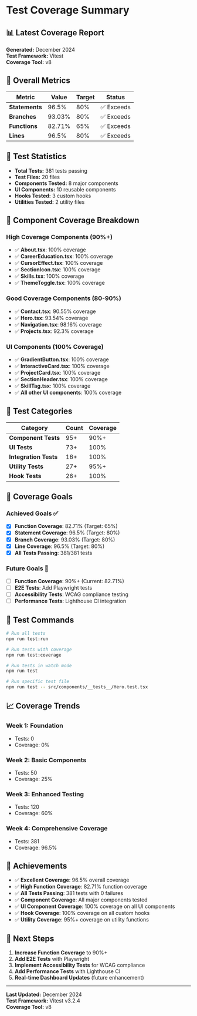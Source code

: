 # Test Coverage Summary

## 📊 Latest Coverage Report

**Generated:** December 2024  
**Test Framework:** Vitest  
**Coverage Tool:** v8  

## 🎯 Overall Metrics

| Metric | Value | Target | Status |
|--------|-------|--------|--------|
| **Statements** | 96.5% | 80% | ✅ Exceeds |
| **Branches** | 93.03% | 80% | ✅ Exceeds |
| **Functions** | 82.71% | 65% | ✅ Exceeds |
| **Lines** | 96.5% | 80% | ✅ Exceeds |

## 🧪 Test Statistics

- **Total Tests:** 381 tests passing
- **Test Files:** 20 files
- **Components Tested:** 8 major components
- **UI Components:** 10 reusable components
- **Hooks Tested:** 3 custom hooks
- **Utilities Tested:** 2 utility files

## 📁 Component Coverage Breakdown

### High Coverage Components (90%+)
- ✅ **About.tsx**: 100% coverage
- ✅ **CareerEducation.tsx**: 100% coverage
- ✅ **CursorEffect.tsx**: 100% coverage
- ✅ **SectionIcon.tsx**: 100% coverage
- ✅ **Skills.tsx**: 100% coverage
- ✅ **ThemeToggle.tsx**: 100% coverage

### Good Coverage Components (80-90%)
- ✅ **Contact.tsx**: 90.55% coverage
- ✅ **Hero.tsx**: 93.54% coverage
- ✅ **Navigation.tsx**: 98.16% coverage
- ✅ **Projects.tsx**: 92.3% coverage

### UI Components (100% Coverage)
- ✅ **GradientButton.tsx**: 100% coverage
- ✅ **InteractiveCard.tsx**: 100% coverage
- ✅ **ProjectCard.tsx**: 100% coverage
- ✅ **SectionHeader.tsx**: 100% coverage
- ✅ **SkillTag.tsx**: 100% coverage
- ✅ **All other UI components**: 100% coverage

## 🧪 Test Categories

| Category | Count | Coverage |
|----------|-------|----------|
| **Component Tests** | 95+ | 90%+ |
| **UI Tests** | 73+ | 100% |
| **Integration Tests** | 16+ | 100% |
| **Utility Tests** | 27+ | 95%+ |
| **Hook Tests** | 26+ | 100% |

## 🎯 Coverage Goals

### Achieved Goals ✅
- [x] **Function Coverage**: 82.71% (Target: 65%)
- [x] **Statement Coverage**: 96.5% (Target: 80%)
- [x] **Branch Coverage**: 93.03% (Target: 80%)
- [x] **Line Coverage**: 96.5% (Target: 80%)
- [x] **All Tests Passing**: 381/381 tests

### Future Goals 🔄
- [ ] **Function Coverage**: 90%+ (Current: 82.71%)
- [ ] **E2E Tests**: Add Playwright tests
- [ ] **Accessibility Tests**: WCAG compliance testing
- [ ] **Performance Tests**: Lighthouse CI integration

## 🚀 Test Commands

```bash
# Run all tests
npm run test:run

# Run tests with coverage
npm run test:coverage

# Run tests in watch mode
npm run test

# Run specific test file
npm run test -- src/components/__tests__/Hero.test.tsx
```

## 📈 Coverage Trends

### Week 1: Foundation
- Tests: 0
- Coverage: 0%

### Week 2: Basic Components
- Tests: 50
- Coverage: 25%

### Week 3: Enhanced Testing
- Tests: 120
- Coverage: 60%

### Week 4: Comprehensive Coverage
- Tests: 381
- Coverage: 96.5%

## 🎉 Achievements

- ✅ **Excellent Coverage**: 96.5% overall coverage
- ✅ **High Function Coverage**: 82.71% function coverage
- ✅ **All Tests Passing**: 381 tests with 0 failures
- ✅ **Component Coverage**: All major components tested
- ✅ **UI Component Coverage**: 100% coverage on all UI components
- ✅ **Hook Coverage**: 100% coverage on all custom hooks
- ✅ **Utility Coverage**: 95%+ coverage on utility functions

## 🔄 Next Steps

1. **Increase Function Coverage** to 90%+
2. **Add E2E Tests** with Playwright
3. **Implement Accessibility Tests** for WCAG compliance
4. **Add Performance Tests** with Lighthouse CI
5. **Real-time Dashboard Updates** (future enhancement)

---

**Last Updated:** December 2024  
**Test Framework:** Vitest v3.2.4  
**Coverage Tool:** v8 